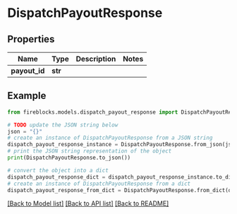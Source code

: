 # DispatchPayoutResponse


## Properties

Name | Type | Description | Notes
------------ | ------------- | ------------- | -------------
**payout_id** | **str** |  | 

## Example

```python
from fireblocks.models.dispatch_payout_response import DispatchPayoutResponse

# TODO update the JSON string below
json = "{}"
# create an instance of DispatchPayoutResponse from a JSON string
dispatch_payout_response_instance = DispatchPayoutResponse.from_json(json)
# print the JSON string representation of the object
print(DispatchPayoutResponse.to_json())

# convert the object into a dict
dispatch_payout_response_dict = dispatch_payout_response_instance.to_dict()
# create an instance of DispatchPayoutResponse from a dict
dispatch_payout_response_from_dict = DispatchPayoutResponse.from_dict(dispatch_payout_response_dict)
```
[[Back to Model list]](../README.md#documentation-for-models) [[Back to API list]](../README.md#documentation-for-api-endpoints) [[Back to README]](../README.md)


